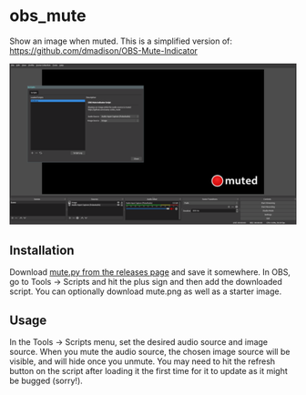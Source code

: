 # obs_mute
Show an image when muted. This is a simplified version of: https://github.com/dmadison/OBS-Mute-Indicator

![Screenshot](github/screenshot.png)

## Installation
Download [mute.py from the releases page](https://github.com/casey-c/obs_mute/releases) and save it somewhere. In OBS, go to Tools -> Scripts and hit the plus sign and then add the downloaded script. You can optionally download mute.png as well as a starter image.

## Usage
In the Tools -> Scripts menu, set the desired audio source and image source. When you mute the audio source, the chosen image source will be visible, and will hide once you unmute. You may need to hit the refresh button on the script after loading it the first time for it to update as it might be bugged (sorry!).
